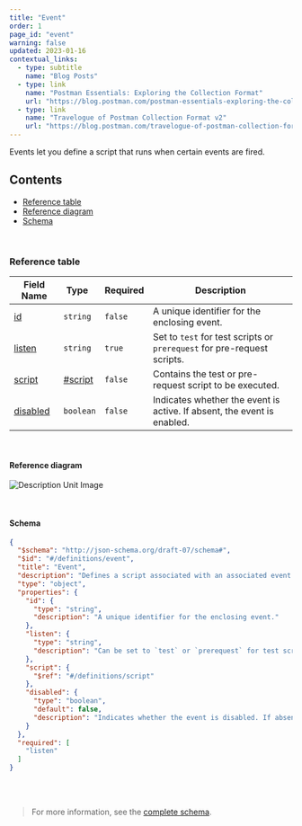 ```yaml
---
title: "Event"
order: 1
page_id: "event"
warning: false
updated: 2023-01-16
contextual_links:
  - type: subtitle
    name: "Blog Posts"
  - type: link
    name: "Postman Essentials: Exploring the Collection Format"
    url: "https://blog.postman.com/postman-essentials-exploring-the-collection-format/"
  - type: link
    name: "Travelogue of Postman Collection Format v2"
    url: "https://blog.postman.com/travelogue-of-postman-collection-format-v2/"
---
```


Events let you define a script that runs when certain events are fired.

## Contents

- [Reference table](#reference-table)
- [Reference diagram](#reference-diagram)
- [Schema](#schema)

<br />

### Reference table

Field Name | Type&nbsp;&nbsp; | Required | Description
--- | --- | --- | ---
[id](https://github.com/postmanlabs/schemas/blob/da7578c2d71c46de2d39d04fbeebc26570591a44/schemas/draft-07/v2.1.0/collection/event.json#L8) | `string` | `false` | A unique identifier for the enclosing event.
[listen](https://github.com/postmanlabs/schemas/blob/da7578c2d71c46de2d39d04fbeebc26570591a44/schemas/draft-07/v2.1.0/collection/event.json#L12) | `string` | `true` | Set to `test` for test scripts or `prerequest` for pre-request scripts.
[script](https://github.com/postmanlabs/schemas/blob/da7578c2d71c46de2d39d04fbeebc26570591a44/schemas/draft-07/v2.1.0/collection/event.json#L16) | [#script](/docs/reference/script/) | `false` | Contains the test or pre-request script to be executed.
[disabled](https://github.com/postmanlabs/schemas/blob/da7578c2d71c46de2d39d04fbeebc26570591a44/schemas/draft-07/v2.1.0/collection/event.json#L19) | `boolean` | `false` | Indicates whether the event is active. If absent, the event is enabled.

<br />

#### Reference diagram

![Description Unit Image](../../../images/event@2x.jpg)

<br />

#### Schema

```json
{
  "$schema": "http://json-schema.org/draft-07/schema#",
  "$id": "#/definitions/event",
  "title": "Event",
  "description": "Defines a script associated with an associated event name",
  "type": "object",
  "properties": {
    "id": {
      "type": "string",
      "description": "A unique identifier for the enclosing event."
    },
    "listen": {
      "type": "string",
      "description": "Can be set to `test` or `prerequest` for test scripts or pre-request scripts respectively."
    },
    "script": {
      "$ref": "#/definitions/script"
    },
    "disabled": {
      "type": "boolean",
      "default": false,
      "description": "Indicates whether the event is disabled. If absent, the event is assumed to be enabled."
    }
  },
  "required": [
    "listen"
  ]
}
```

<br /><br />

> For more information, see the [complete schema](https://schema.postman.com/collection/json/v2.1.0/draft-07/collection.json).
